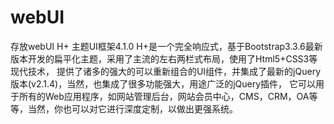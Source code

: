 # webUI
存放webUI
H+ 主题UI框架4.1.0
H+是一个完全响应式，基于Bootstrap3.3.6最新版本开发的扁平化主题，采用了主流的左右两栏式布局，使用了Html5+CSS3等现代技术，
提供了诸多的强大的可以重新组合的UI组件，并集成了最新的jQuery版本(v2.1.4)，当然，也集成了很多功能强大，用途广泛的jQuery插件，
它可以用于所有的Web应用程序，如网站管理后台，网站会员中心，CMS，CRM，OA等等，当然，你也可以对它进行深度定制，以做出更强系统。
